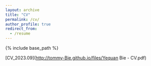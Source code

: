 ```yaml
---
layout: archive
title: "CV"
permalink: /cv/
author_profile: true
redirect_from:
  - /resume
---
```


{% include base_path %}

[CV_2023.09](http://tommy-Bie.github.io/files/Yequan Bie - CV.pdf)

